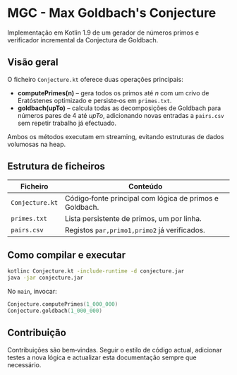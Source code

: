 # MGC - Max Goldbach's Conjecture

Implementação em Kotlin 1.9 de um gerador de números primos e verificador incremental da Conjectura de Goldbach.

## Visão geral

O ficheiro `Conjecture.kt` oferece duas operações principais:

* **computePrimes(n)** – gera todos os primos até *n* com um crivo de Eratóstenes optimizado e persiste‑os em `primes.txt`.
* **goldbach(upTo)** – calcula todas as decomposições de Goldbach para números pares de 4 até *upTo*, adicionando novas entradas a `pairs.csv` sem repetir trabalho já efectuado.

Ambos os métodos executam em streaming, evitando estruturas de dados volumosas na heap.

## Estrutura de ficheiros

| Ficheiro        | Conteúdo                                                |
| --------------- | ------------------------------------------------------- |
| `Conjecture.kt` | Código‑fonte principal com lógica de primos e Goldbach. |
| `primes.txt`    | Lista persistente de primos, um por linha.              |
| `pairs.csv`     | Registos `par,primo1,primo2` já verificados.            |

## Como compilar e executar

```bash
kotlinc Conjecture.kt -include-runtime -d conjecture.jar
java -jar conjecture.jar
```

No `main`, invocar:

```kotlin
Conjecture.computePrimes(1_000_000)
Conjecture.goldbach(1_000_000)
```

## Contribuição

Contribuições são bem‑vindas. Seguir o estilo de código actual, adicionar testes a nova lógica e actualizar esta documentação sempre que necessário.
